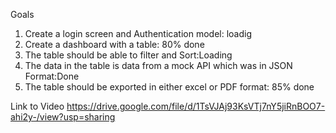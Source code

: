 Goals
1. Create a login screen and Authentication model: loadig
2. Create a dashboard with a table: 80% done
3. The table should be able to filter  and Sort:Loading 
4. The data in the table is data from a mock API which was in JSON Format:Done
5. The table should be exported in either excel or PDF format: 85% done



Link to Video
https://drive.google.com/file/d/1TsVJAj93KsVTj7nY5jiRnBOO7-ahi2y-/view?usp=sharing
